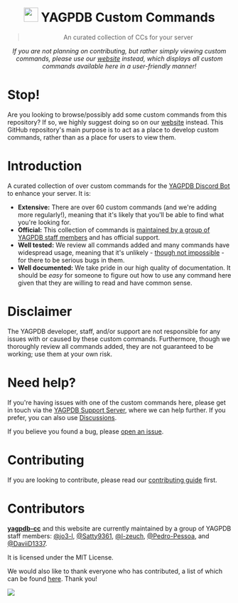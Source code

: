 #

<h1 align="center"><img src="https://yagpdb.xyz/static/img/logo_y.png" height=32px width=32px></img>&nbspYAGPDB Custom Commands</h1>

> <p align="center">An curated collection of CCs for your server</p>

<p align="center">
	<i>
		If you are not planning on contributing, but rather simply viewing custom commands, please use our <a href="https://yagpdb-cc.github.io">website</a> instead, which displays all custom commands available here in a user-friendly manner!
	</i>
</p>

# Stop!

Are you looking to browse/possibly add some custom commands from this repository? If so, we highly suggest doing so on our [website](https://yagpdb-cc.github.io) instead. This GitHub repository's main purpose is to act as a place to develop custom commands, rather than as a place for users to view them.

# Introduction

A curated collection of over custom commands for the [YAGPDB Discord Bot](https://yagpdb.xyz) to enhance your server. It is:

- **Extensive:** There are over 60 custom commands (and we're adding more regularly!), meaning that it's likely that you'll be able to find what you're looking for.
- **Official:** This collection of commands is [maintained by a group of YAGPDB staff members](#contributors) and has official support.
- **Well tested:** We review all commands added and many commands have widespread usage, meaning that it's unlikely - [though not impossible](#disclaimer) - for there to be serious bugs in them.
- **Well documented:** We take pride in our high quality of documentation. It should be _easy_ for someone to figure out how to use any command here given that they are willing to read and have common sense.

# Disclaimer

The YAGPDB developer, staff, and/or support are not responsible for any issues with or caused by these custom commands. Furthermore, though we thoroughly review all commands added, they are not guaranteed to be working; use them at your own risk.

# Need help?

If you're having issues with one of the custom commands here, please get in touch via the [YAGPDB Support Server](https://discord.com/invite/5uVyq2E), where we can help further. If you prefer, you can also use [Discussions](https://github.com/yagpdb-cc/yagpdb-cc/discussions).

If you believe you found a bug, please [open an issue](https://github.com/yagpdb-cc/yagpdb-cc/issues/new/choose).

# Contributing

If you are looking to contribute, please read our [contributing guide](https://github.com/yagpdb-cc/yagpdb-cc/blob/master/CONTRIBUTING.md) first.

# Contributors

**[yagpdb-cc](https://github.com/yagpdb-cc/yagpdb-cc)** and this website are currently maintained by a group of YAGPDB staff members: [@jo3-l](https://github.com/jo3-l), [@Satty9361](https://github.com/Satty9361), [@l-zeuch](https://github.com/l-zeuch), [@Pedro-Pessoa](https://github.com/Pedro-Pessoa), and [@DaviiD1337](https://github.com/DaviiD1337).

It is licensed under the MIT License.

We would also like to thank everyone who has contributed, a list of which can be found [here](https://github.com/yagpdb-cc/yagpdb-cc/graphs/contributors). Thank you!

<a href="https://github.com/yagpdb-cc/yagpdb-cc/graphs/contributors">
<img src="https://contributors-img.web.app/image?repo=yagpdb-cc/yagpdb-cc" />
</a>
